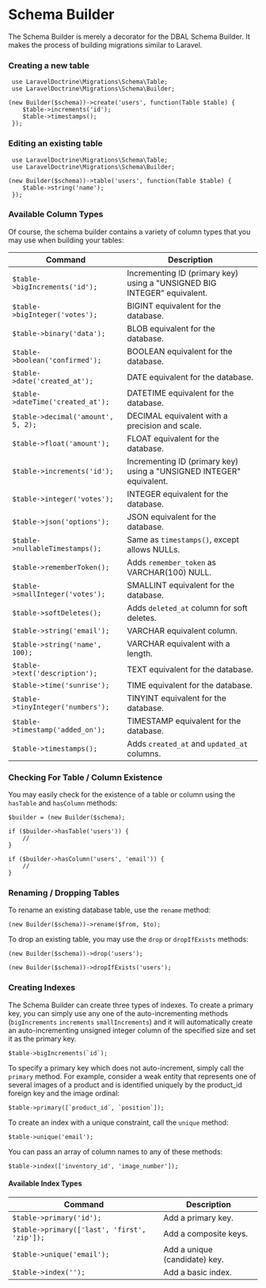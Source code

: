 # Schema Builder

The Schema Builder is merely a decorator for the DBAL Schema Builder. It makes the process of building migrations similar to Laravel.

### Creating a new table

```
 use LaravelDoctrine\Migrations\Schema\Table;
 use LaravelDoctrine\Migrations\Schema\Builder;

(new Builder($schema))->create('users', function(Table $table) {
    $table->increments('id');
    $table->timestamps();
 });
 ```
 
### Editing an existing table

```
 use LaravelDoctrine\Migrations\Schema\Table;
 use LaravelDoctrine\Migrations\Schema\Builder;

(new Builder($schema))->table('users', function(Table $table) {
    $table->string('name');
 });
 ```

### Available Column Types

Of course, the schema builder contains a variety of column types that you may use when building your tables:

Command  | Description
------------- | -------------
`$table->bigIncrements('id');`  |  Incrementing ID (primary key) using a "UNSIGNED BIG INTEGER" equivalent.
`$table->bigInteger('votes');`  |  BIGINT equivalent for the database.
`$table->binary('data');`  |  BLOB equivalent for the database.
`$table->boolean('confirmed');`  |  BOOLEAN equivalent for the database.
`$table->date('created_at');`  |  DATE equivalent for the database.
`$table->dateTime('created_at');`  |  DATETIME equivalent for the database.
`$table->decimal('amount', 5, 2);`  |  DECIMAL equivalent with a precision and scale.
`$table->float('amount');`  |  FLOAT equivalent for the database.
`$table->increments('id');`  |  Incrementing ID (primary key) using a "UNSIGNED INTEGER" equivalent.
`$table->integer('votes');`  |  INTEGER equivalent for the database.
`$table->json('options');`  |  JSON equivalent for the database.
`$table->nullableTimestamps();`  |  Same as `timestamps()`, except allows NULLs.
`$table->rememberToken();`  |  Adds `remember_token` as VARCHAR(100) NULL.
`$table->smallInteger('votes');`  |  SMALLINT equivalent for the database.
`$table->softDeletes();`  |  Adds `deleted_at` column for soft deletes.
`$table->string('email');`  |  VARCHAR equivalent column.
`$table->string('name', 100);`  |  VARCHAR equivalent with a length.
`$table->text('description');`  |  TEXT equivalent for the database.
`$table->time('sunrise');`  |  TIME equivalent for the database.
`$table->tinyInteger('numbers');`  |  TINYINT equivalent for the database.
`$table->timestamp('added_on');`  |  TIMESTAMP equivalent for the database.
`$table->timestamps();`  |  Adds `created_at` and `updated_at` columns.

### Checking For Table / Column Existence

You may easily check for the existence of a table or column using the `hasTable` and `hasColumn` methods:

```
$builder = (new Builder($schema);

if ($builder->hasTable('users')) {
    //
}

if ($builder->hasColumn('users', 'email')) {
    //
}
```

### Renaming / Dropping Tables

To rename an existing database table, use the `rename` method:

```
(new Builder($schema))->rename($from, $to);
```

To drop an existing table, you may use the `drop` or `dropIfExists` methods:

```
(new Builder($schema))->drop('users');

(new Builder($schema))->dropIfExists('users');
```

### Creating Indexes

The Schema Builder can create three types of indexes. To create a primary key, you can simply use any one of the 
auto-incrementing methods (`bigIncrements` `increments` `smallIncrements`) and it will automatically
create an auto-incrementing unsigned integer column of the specified size and set it as the primary key. 

```
$table->bigIncrements(`id`);
```

To specify a primary key which does not auto-increment, simply call the `primary` method. For example, consider a weak
entity that represents one of several images of a product and is identified uniquely by the product_id foreign key and the
image ordinal:

```
$table->primary([`product_id`, `position`]);
```

To create an index with a unique constraint, call the `unique`
method:

```
$table->unique('email');
```

You can pass an array of column names to any of these methods:

```
$table->index(['inventory_id', 'image_number']);
```

#### Available Index Types

Command  | Description
------------- | -------------
`$table->primary('id');  `  |  Add a primary key.
`$table->primary(['last', 'first', 'zip']);  `  |  Add a composite keys.
`$table->unique('email');  `  |  Add a unique (candidate) key.
`$table->index('');  ` |  Add a basic index. 
 